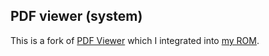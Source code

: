 ## PDF viewer (system)
This is a fork of [PDF Viewer](https://github.com/afreakyelf/Pdf-Viewer) which I integrated into [my ROM](https://xdaforums.com/t/rom-9-signature-spoofing-foss-apps-a-lot-of-features-aosp-rom-for-nokia-3-ta-1032-based-on-stock-00ww_5_230-rom.4707513/).
